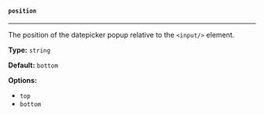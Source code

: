 #### `position`

---

The position of the datepicker popup relative to the `<input/>` element.

**Type:** `string`

**Default:** `bottom`

**Options:**

- `top`
- `bottom`
